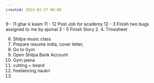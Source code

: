 ```yaml
---
created: 2024-02-27 00:08
---
```

9 - 11 ghar k kaam
11 - 12 Post Job for academy
12 - 3 Finish two bugs assigned to me by ajumal
3 - 5 Finish Story
2.
4. Timesheet

6. Shilpa music class
7. Prepare resume india, cover letter, 
8. Go to Gym
9. Open Shilpa Bank Account
10. Gym jaana
11. cutting + beard
12. freelancing naukri
13. 